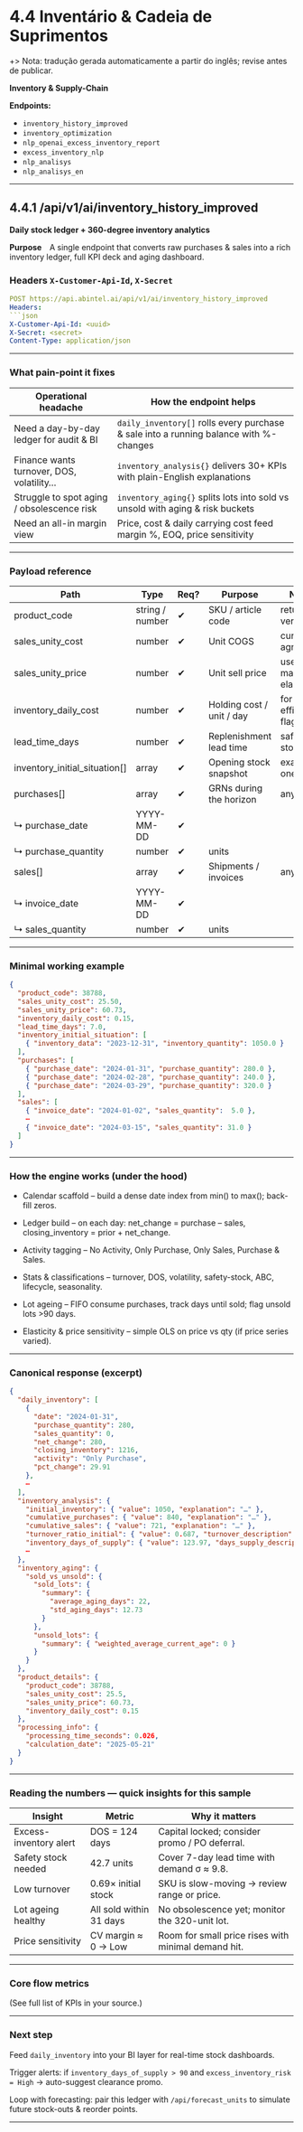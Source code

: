# 4.4 Inventário & Cadeia de Suprimentos
+> Nota: tradução gerada automaticamente a partir do inglês; revise antes de publicar.

**Inventory & Supply-Chain**

**Endpoints:**
- `inventory_history_improved`
- `inventory_optimization`
- `nlp_openai_excess_inventory_report`
- `excess_inventory_nlp`
- `nlp_analisys`
- `nlp_analisys_en`

---

## 4.4.1 /api/v1/ai/inventory_history_improved
**Daily stock ledger + 360-degree inventory analytics**

**Purpose** A single endpoint that converts raw purchases & sales into a rich inventory ledger, full KPI deck and aging dashboard.

### Headers `X-Customer-Api-Id`, `X-Secret`

```yml
POST https://api.abintel.ai/api/v1/ai/inventory_history_improved
Headers:
```json
X-Customer-Api-Id: <uuid>
X-Secret: <secret>
Content-Type: application/json
```

---

### What pain-point it fixes

| Operational headache                       | How the endpoint helps                                                                |
| ------------------------------------------ | ------------------------------------------------------------------------------------- |
| Need a day-by-day ledger for audit & BI    | `daily_inventory[]` rolls every purchase & sale into a running balance with %-changes |
| Finance wants turnover, DOS, volatility…   | `inventory_analysis{}` delivers 30+ KPIs with plain-English explanations              |
| Struggle to spot aging / obsolescence risk | `inventory_aging{}` splits lots into sold vs unsold with aging & risk buckets         |
| Need an all-in margin view                 | Price, cost & daily carrying cost feed margin %, EOQ, price sensitivity               |

---

### Payload reference

| Path                             | Type            | Req? | Purpose                   | Notes                       |
| -------------------------------- | --------------- | ---- | ------------------------- | --------------------------- |
| product_code                     | string / number | ✔︎   | SKU / article code        | returned verbatim           |
| sales_unity_cost                 | number          | ✔︎   | Unit COGS                 | currency-agnostic           |
| sales_unity_price                | number          | ✔︎   | Unit sell price           | used for margin, elasticity |
| inventory_daily_cost             | number          | ✔︎   | Holding cost / unit / day | for EOQ & efficiency flags  |
| lead_time_days                   | number          | ✔︎   | Replenishment lead time   | safety-stock calc           |
| inventory_initial_situation[]    | array           | ✔︎   | Opening stock snapshot    | exactly one row             |
| purchases[]                      | array           | ✔︎   | GRNs during the horizon   | any order                   |
| ↳ purchase_date                  | YYYY-MM-DD      | ✔︎   |                           |                             |
| ↳ purchase_quantity              | number          | ✔︎   | units                     |                             |
| sales[]                          | array           | ✔︎   | Shipments / invoices      | any order                   |
| ↳ invoice_date                   | YYYY-MM-DD      | ✔︎   |                           |                             |
| ↳ sales_quantity                 | number          | ✔︎   | units                     |                             |

---

### Minimal working example

```json
{
  "product_code": 38788,
  "sales_unity_cost": 25.50,
  "sales_unity_price": 60.73,
  "inventory_daily_cost": 0.15,
  "lead_time_days": 7.0,
  "inventory_initial_situation": [
    { "inventory_data": "2023-12-31", "inventory_quantity": 1050.0 }
  ],
  "purchases": [
    { "purchase_date": "2024-01-31", "purchase_quantity": 280.0 },
    { "purchase_date": "2024-02-28", "purchase_quantity": 240.0 },
    { "purchase_date": "2024-03-29", "purchase_quantity": 320.0 }
  ],
  "sales": [
    { "invoice_date": "2024-01-02", "sales_quantity":  5.0 },
    ⋯
    { "invoice_date": "2024-03-15", "sales_quantity": 31.0 }
  ]
}
```

---

### How the engine works (under the hood)

* Calendar scaffold – build a dense date index from min() to max(); back-fill zeros.

* Ledger build – on each day: net_change = purchase – sales, closing_inventory = prior + net_change.

* Activity tagging – No Activity, Only Purchase, Only Sales, Purchase & Sales.

* Stats & classifications – turnover, DOS, volatility, safety-stock, ABC, lifecycle, seasonality.

* Lot ageing – FIFO consume purchases, track days until sold; flag unsold lots >90 days.

* Elasticity & price sensitivity – simple OLS on price vs qty (if price series varied).

---

### Canonical response (excerpt)

```json
{
  "daily_inventory": [
    {
      "date": "2024-01-31",
      "purchase_quantity": 280,
      "sales_quantity": 0,
      "net_change": 280,
      "closing_inventory": 1216,
      "activity": "Only Purchase",
      "pct_change": 29.91
    },
    ⋯
  ],
  "inventory_analysis": {
    "initial_inventory": { "value": 1050, "explanation": "…" },
    "cumulative_purchases": { "value": 840, "explanation": "…" },
    "cumulative_sales": { "value": 721, "explanation": "…" },
    "turnover_ratio_initial": { "value": 0.687, "turnover_description": "Very Low Turnover" },
    "inventory_days_of_supply": { "value": 123.97, "days_supply_description": "Very Sluggish Inventory" },
    ⋯
  },
  "inventory_aging": {
    "sold_vs_unsold": {
      "sold_lots": {
        "summary": {
          "average_aging_days": 22,
          "std_aging_days": 12.73
        }
      },
      "unsold_lots": {
        "summary": { "weighted_average_current_age": 0 }
      }
    }
  },
  "product_details": {
    "product_code": 38788,
    "sales_unity_cost": 25.5,
    "sales_unity_price": 60.73,
    "inventory_daily_cost": 0.15
  },
  "processing_info": {
    "processing_time_seconds": 0.026,
    "calculation_date": "2025-05-21"
  }
}
```

---

### Reading the numbers — quick insights for this sample

| Insight                | Metric                  | Why it matters                                      |
| ---------------------- | ----------------------- | --------------------------------------------------- |
| Excess-inventory alert | DOS = 124 days          | Capital locked; consider promo / PO deferral.       |
| Safety stock needed    | 42.7 units              | Cover 7-day lead time with demand σ ≈ 9.8.          |
| Low turnover           | 0.69× initial stock     | SKU is slow-moving → review range or price.         |
| Lot ageing healthy     | All sold within 31 days | No obsolescence yet; monitor the 320-unit lot.      |
| Price sensitivity      | CV margin ≈ 0 → Low     | Room for small price rises with minimal demand hit. |

---

### Core flow metrics
(See full list of KPIs in your source.)

---

### Next step

Feed `daily_inventory` into your BI layer for real-time stock dashboards.

Trigger alerts:
if `inventory_days_of_supply > 90` and `excess_inventory_risk = High` → auto-suggest clearance promo.

Loop with forecasting: pair this ledger with `/api/forecast_units` to simulate future stock-outs & reorder points.

---


